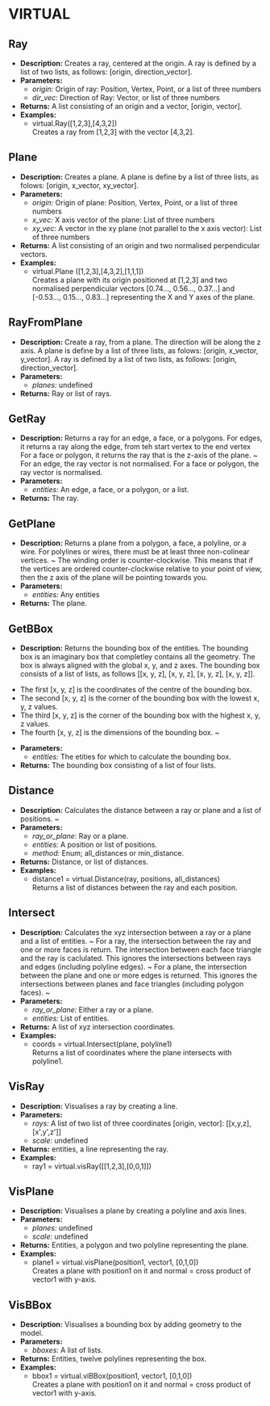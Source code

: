 # VIRTUAL    

## Ray  
* **Description:** Creates a ray, centered at the origin.
A ray is defined by a list of two lists, as follows: [origin, direction_vector].  
* **Parameters:**  
  * *origin:* Origin of ray: Position, Vertex, Point, or a list of three numbers  
  * *dir_vec:* Direction of Ray: Vector, or list of three numbers  
* **Returns:** A list consisting of an origin and a vector, [origin, vector].  
* **Examples:**  
  * virtual.Ray([1,2,3],[4,3,2])  
    Creates a ray from [1,2,3] with the vector [4,3,2].

  
  
## Plane  
* **Description:** Creates a plane.
A plane is define by a list of three lists, as folows: [origin, x_vector, xy_vector].  
* **Parameters:**  
  * *origin:* Origin of plane: Position, Vertex, Point, or a list of three numbers  
  * *x_vec:* X axis vector of the plane: List of three numbers  
  * *xy_vec:* A vector in the xy plane (not parallel to the x axis vector): List of three numbers  
* **Returns:** A list consisting of an origin and two normalised perpendicular vectors.  
* **Examples:**  
  * virtual.Plane ([1,2,3],[4,3,2],[1,1,1])  
    Creates a plane with its origin positioned at [1,2,3] and two normalised perpendicular vectors
[0.74..., 0.56..., 0.37...] and [-0.53..., 0.15..., 0.83...] representing the X and Y axes of the plane.
  
  
## RayFromPlane  
* **Description:** Create a ray, from a plane.
The direction will be along the z axis.
A plane is define by a list of three lists, as folows: [origin, x_vector, y_vector].
A ray is defined by a list of two lists, as follows: [origin, direction_vector].  
* **Parameters:**  
  * *planes:* undefined  
* **Returns:** Ray or list of rays.  
  
## GetRay  
* **Description:** Returns a ray for an edge, a face, or a polygons. For edges, it returns a ray along the edge, from teh start vertex to the end vertex
For a face or polygon, it returns the ray that is the z-axis of the plane.
~
For an edge, the ray vector is not normalised. For a face or polygon, the ray vector is normalised.  
* **Parameters:**  
  * *entities:* An edge, a face, or a polygon, or a list.  
* **Returns:** The ray.  
  
## GetPlane  
* **Description:** Returns a plane from a polygon, a face, a polyline, or a wire.
For polylines or wires, there must be at least three non-colinear vertices.
~
The winding order is counter-clockwise.
This means that if the vertices are ordered counter-clockwise relative to your point of view,
then the z axis of the plane will be pointing towards you.  
* **Parameters:**  
  * *entities:* Any entities  
* **Returns:** The plane.  
  
## GetBBox  
* **Description:** Returns the bounding box of the entities.
The bounding box is an imaginary box that completley contains all the geometry.
The box is always aligned with the global x, y, and z axes.
The bounding box consists of a list of lists, as follows [[x, y, z], [x, y, z], [x, y, z], [x, y, z]].
- The first [x, y, z] is the coordinates of the centre of the bounding box.
- The second [x, y, z] is the corner of the bounding box with the lowest x, y, z values.
- The third [x, y, z] is the corner of the bounding box with the highest x, y, z values.
- The fourth [x, y, z] is the dimensions of the bounding box.
~  
* **Parameters:**  
  * *entities:* The etities for which to calculate the bounding box.  
* **Returns:** The bounding box consisting of a list of four lists.  
  
## Distance  
* **Description:** Calculates the distance between a ray or plane and a list of positions.
~  
* **Parameters:**  
  * *ray_or_plane:* Ray or a plane.  
  * *entities:* A position or list of positions.  
  * *method:* Enum; all_distances or min_distance.  
* **Returns:** Distance, or list of distances.  
* **Examples:**  
  * distance1 = virtual.Distance(ray, positions, all_distances)  
    Returns a list of distances between the ray and each position.
  
  
## Intersect  
* **Description:** Calculates the xyz intersection between a ray or a plane and a list of entities.
~
For a ray, the intersection between the ray and one or more faces is return.
The intersection between each face triangle and the ray is caclulated.
This ignores the intersections between rays and edges (including polyline edges).
~
For a plane, the intersection between the plane and one or more edges is returned.
This ignores the intersections between planes and face triangles (including polygon faces).
~  
* **Parameters:**  
  * *ray_or_plane:* Either a ray or a plane.  
  * *entities:* List of entities.  
* **Returns:** A list of xyz intersection coordinates.  
* **Examples:**  
  * coords = virtual.Intersect(plane, polyline1)  
    Returns a list of coordinates where the plane intersects with polyline1.
  
  
## VisRay  
* **Description:** Visualises a ray by creating a line.  
* **Parameters:**  
  * *rays:* A list of two list of three coordinates [origin, vector]: [[x,y,z],[x',y',z']]  
  * *scale:* undefined  
* **Returns:** entities, a line representing the ray.  
* **Examples:**  
  * ray1 = virtual.visRay([[1,2,3],[0,0,1]])
  
  
## VisPlane  
* **Description:** Visualises a plane by creating a polyline and axis lines.  
* **Parameters:**  
  * *planes:* undefined  
  * *scale:* undefined  
* **Returns:** Entities, a polygon and two polyline representing the plane.  
* **Examples:**  
  * plane1 = virtual.visPlane(position1, vector1, [0,1,0])  
    Creates a plane with position1 on it and normal = cross product of vector1 with y-axis.
  
  
## VisBBox  
* **Description:** Visualises a bounding box by adding geometry to the model.  
* **Parameters:**  
  * *bboxes:* A list of lists.  
* **Returns:** Entities, twelve polylines representing the box.  
* **Examples:**  
  * bbox1 = virtual.viBBox(position1, vector1, [0,1,0])  
    Creates a plane with position1 on it and normal = cross product of vector1 with y-axis.
  
  
